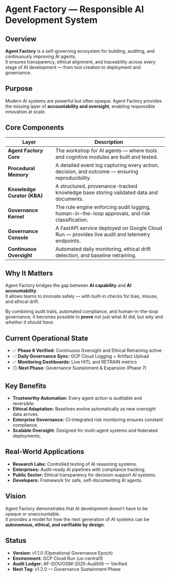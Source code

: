 # Agent Factory — Responsible AI Development System

## Overview
**Agent Factory** is a self-governing ecosystem for building, auditing, and continuously improving AI agents.  
It ensures transparency, ethical alignment, and traceability across every stage of AI development — from tool creation to deployment and governance.

## Purpose
Modern AI systems are powerful but often opaque. Agent Factory provides the missing layer of **accountability and oversight**, enabling responsible innovation at scale.

## Core Components

| Layer | Description |
|--------|-------------|
| **Agent Factory Core** | The workshop for AI agents — where tools and cognitive modules are built and tested. |
| **Procedural Memory** | A detailed event log capturing every action, decision, and outcome — ensuring reproducibility. |
| **Knowledge Curator (KBA)** | A structured, provenance-tracked knowledge base storing validated data and documents. |
| **Governance Kernel** | The rule engine enforcing audit logging, human-in-the-loop approvals, and risk classification. |
| **Governance Console** | A FastAPI service deployed on Google Cloud Run — provides live audit and telemetry endpoints. |
| **Continuous Oversight** | Automated daily monitoring, ethical drift detection, and baseline retraining. |

## Why It Matters
Agent Factory bridges the gap between **AI capability** and **AI accountability**.  
It allows teams to innovate safely — with built-in checks for bias, misuse, and ethical drift.  

By combining audit trails, automated compliance, and human-in-the-loop governance, it becomes possible to **prove** not just what AI did, but *why* and *whether it should have*.

## Current Operational State
- ✅ **Phase 6 Verified:** Continuous Oversight and Ethical Retraining active  
- ✅ **Daily Governance Sync:** GCP Cloud Logging + Artifact Upload  
- ✅ **Monitoring Dashboards:** Live HITL and RETRAIN metrics  
- 🕓 **Next Phase:** Governance Sustainment & Expansion (Phase 7)

## Key Benefits
- **Trustworthy Automation:** Every agent action is auditable and reversible.  
- **Ethical Adaptation:** Baselines evolve automatically as new oversight data arrives.  
- **Enterprise Governance:** CI-integrated risk monitoring ensures constant compliance.  
- **Scalable Oversight:** Designed for multi-agent systems and federated deployments.

## Real-World Applications
- **Research Labs:** Controlled testing of AI reasoning systems.  
- **Enterprises:** Audit-ready AI pipelines with compliance tracking.  
- **Public Sector:** Ethical transparency for decision-support AI systems.  
- **Developers:** Framework for safe, self-documenting AI agents.

## Vision
Agent Factory demonstrates that AI development doesn’t have to be opaque or unaccountable.  
It provides a model for how the next generation of AI systems can be **autonomous, ethical, and verifiable by design**.

## Status
- **Version:** v1.1.0 (Operational Governance Epoch)  
- **Environment:** GCP Cloud Run (us-central1)  
- **Audit Ledger:** AF-GOV/OGM-2025-Audit06 — Verified  
- **Next Tag:** v1.2.0 — Governance Sustainment Phase  

